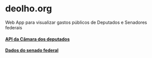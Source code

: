 # deolho.org

Web App para visualizar gastos públicos de Deputados e Senadores federais 

#### [API da Câmara dos deputados](https://dadosabertos.camara.leg.br/)

#### [Dados do senado federal](https://legis.senado.leg.br/dadosabertos/docs/ui/index.html)
